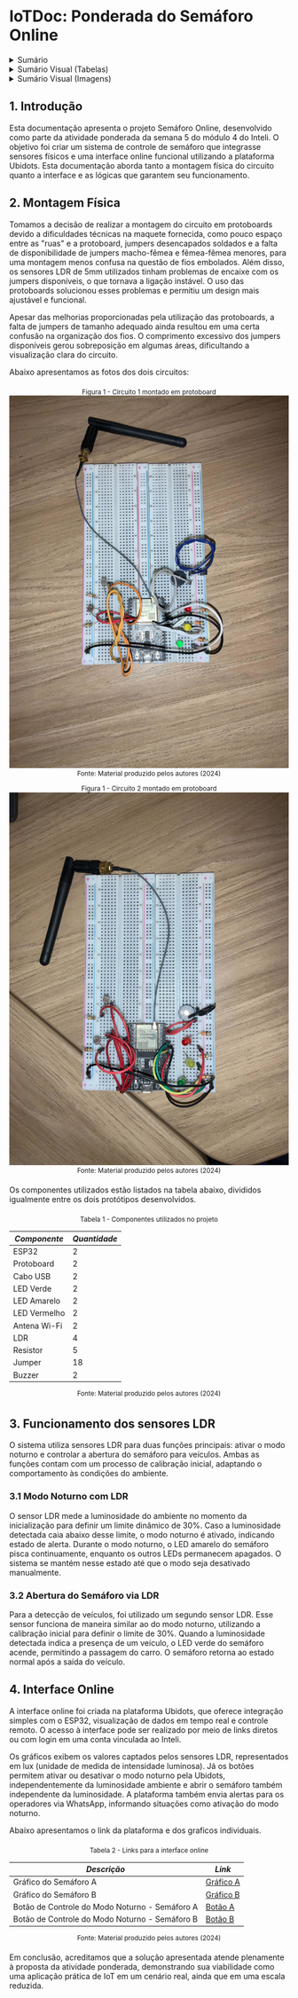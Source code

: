 # IoTDoc: Ponderada do Semáforo Online

<details>
<summary>Sumário</summary>

1. [Introdução](#1-introdução)  
2. [Montagem Física](#2-montagem-física)  
3. [Funcionamento do Sistema](#3-funcionamento-do-sistema)  
   - 3.1 [Modo Noturno com LDR](#31-modo-noturno-com-ldr)  
   - 3.2 [Abertura do Semáforo via LDR](#32-abertura-do-semáforo-via-ldr)  
4. [Interface Online](#4-interface-online)  
5. [Conclusão](#5-conclusão)

</details>

<details>
<summary>Sumário Visual (Tabelas)</summary>

<div align="center">
    <sub>Tabela 1 - Sumário Visual (Tabelas)</sub>
</div>

<div align="center">

| *N.º* | *Título*                                                                      |
|---------|---------------------------------------------------------------------------------|
| 1       | [Tabela 1 - Componentes utilizados no projeto](#tabela1)                       |
| 2       | [Tabela 2 - Links para a interface online](#tabela2)                           |
| 3       | [Tabela 1 - Sumário Visual (Tabelas)](#tabela1)                                |

</div>
<div align="center">
    <sup>Fonte: Material produzido pelos autores (2024)</sup>
</div>

</details>

<details>
<summary>Sumário Visual (Imagens)</summary>

<div align="center">
    <sub>Tabela 2 - Sumário Visual (Imagens)</sub>
</div>

<div align="center">

| *N.º* | *Título*                                                 |
|---------|------------------------------------------------------------|
| 1       | [Figura 1 - Circuito montado em protoboard](#figura1)      |

</div>
<div align="center">
    <sup>Fonte: Material produzido pelos autores (2024)</sup>
</div>

</details>


## 1. Introdução

Esta documentação apresenta o projeto Semáforo Online, desenvolvido como parte da atividade ponderada da semana 5 do módulo 4 do Inteli. O objetivo foi criar um sistema de controle de semáforo que integrasse sensores físicos e uma interface online funcional utilizando a plataforma Ubidots. Esta documentação aborda tanto a montagem física do circuito quanto a interface e as lógicas que garantem seu funcionamento.

## 2. Montagem Física

Tomamos a decisão de realizar a montagem do circuito em protoboards devido a dificuldades técnicas na maquete fornecida, como pouco espaço entre as "ruas" e a protoboard, jumpers desencapados soldados e a falta de disponibilidade de jumpers macho-fêmea e fêmea-fêmea menores, para uma montagem menos confusa na questão de fios embolados. Além disso, os sensores LDR de 5mm utilizados tinham problemas de encaixe com os jumpers disponíveis, o que tornava a ligação instável. O uso das protoboards solucionou esses problemas e permitiu um design mais ajustável e funcional.

Apesar das melhorias proporcionadas pela utilização das protoboards, a falta de jumpers de tamanho adequado ainda resultou em uma certa confusão na organização dos fios. O comprimento excessivo dos jumpers disponíveis gerou sobreposição em algumas áreas, dificultando a visualização clara do circuito.

Abaixo apresentamos as fotos dos dois circuitos:

<div align="center">
    <sub><a name="figura1"></a>Figura 1 - Circuito 1 montado em protoboard</sub>
    <br>
    <img src="assets/circuito1.jpg" alt="Circuito 1 montado em protoboard"/>
    <br>
    <sup>Fonte: Material produzido pelos autores (2024)</sup>
</div>

<div align="center">
    <sub><a name="figura1"></a>Figura 1 - Circuito 2 montado em protoboard</sub>
    <br>
    <img src="assets/circuito2.jpg" alt="Circuito 2 montado em protoboard"/>
    <br>
    <sup>Fonte: Material produzido pelos autores (2024)</sup>
</div>

Os componentes utilizados estão listados na tabela abaixo, divididos igualmente entre os dois protótipos desenvolvidos.

<div align="center">
    <sub><a name="tabela1"></a>Tabela 1 - Componentes utilizados no projeto</sub>
</div>

<div align="center">

| *Componente*         | *Quantidade* |
|-------------------------|----------------|
| ESP32                  | 2              |
| Protoboard             | 2              |
| Cabo USB               | 2              |
| LED Verde              | 2              |
| LED Amarelo            | 2              |
| LED Vermelho           | 2              |
| Antena Wi-Fi           | 2              |
| LDR                    | 4              |
| Resistor               | 5              |
| Jumper                 | 18             |
| Buzzer                 | 2              |

</div>
<div align="center">
    <sup>Fonte: Material produzido pelos autores (2024)</sup>
</div>

## 3. Funcionamento dos sensores LDR

O sistema utiliza sensores LDR para duas funções principais: ativar o modo noturno e controlar a abertura do semáforo para veículos. Ambas as funções contam com um processo de calibração inicial, adaptando o comportamento às condições do ambiente.

### 3.1 Modo Noturno com LDR

O sensor LDR mede a luminosidade do ambiente no momento da inicialização para definir um limite dinâmico de 30%. Caso a luminosidade detectada caia abaixo desse limite, o modo noturno é ativado, indicando estado de alerta. Durante o modo noturno, o LED amarelo do semáforo pisca continuamente, enquanto os outros LEDs permanecem apagados. O sistema se mantém nesse estado até que o modo seja desativado manualmente.

### 3.2 Abertura do Semáforo via LDR

Para a detecção de veículos, foi utilizado um segundo sensor LDR. Esse sensor funciona de maneira similar ao do modo noturno, utilizando a calibração inicial para definir o limite de 30%. Quando a luminosidade detectada indica a presença de um veículo, o LED verde do semáforo acende, permitindo a passagem do carro. O semáforo retorna ao estado normal após a saída do veículo.

## 4. Interface Online

A interface online foi criada na plataforma Ubidots, que oferece integração simples com o ESP32, visualização de dados em tempo real e controle remoto. O acesso à interface pode ser realizado por meio de links diretos ou com login em uma conta vinculada ao Inteli.

Os gráficos exibem os valores captados pelos sensores LDR, representados em lux (unidade de medida de intensidade luminosa). Já os botões permitem ativar ou desativar o modo noturno pela Ubidots, independentemente da luminosidade ambiente e abrir o semáforo também independente da luminosidade. A plataforma também envia alertas para os operadores via WhatsApp, informando situações como ativação do modo noturno.

Abaixo apresentamos o link da plataforma e dos graficos individuais.

<div align="center">
    <sub><a name="tabela2"></a>Tabela 2 - Links para a interface online</sub>
</div>

<div align="center">

| *Descrição*                                  | *Link*         |
|------------------------------------------------|------------------|
| Gráfico do Semáforo A                          | [Gráfico A](#figura2) |
| Gráfico do Semáforo B                          | [Gráfico B](#figura3) |
| Botão de Controle do Modo Noturno - Semáforo A | [Botão A](#figura2) |
| Botão de Controle do Modo Noturno - Semáforo B | [Botão B](#figura3) |

</div>
<div align="center">
    <sup>Fonte: Material produzido pelos autores (2024)</sup>
</div>

Em conclusão, acreditamos que a solução apresentada atende plenamente à proposta da atividade ponderada, demonstrando sua viabilidade como uma aplicação prática de IoT em um cenário real, ainda que em uma escala reduzida.
